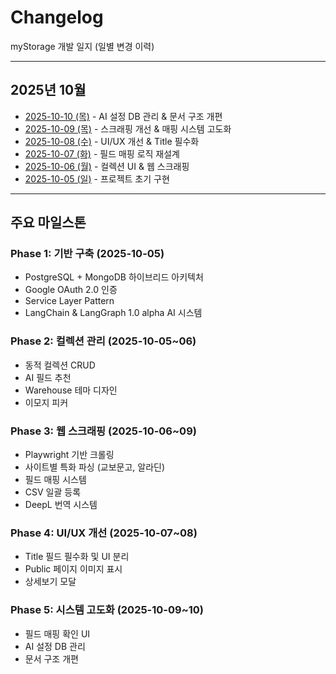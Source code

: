 # Changelog

myStorage 개발 일지 (일별 변경 이력)

---

## 2025년 10월

- [2025-10-10 (목)](./2025-10-10.md) - AI 설정 DB 관리 & 문서 구조 개편
- [2025-10-09 (목)](./2025-10-09.md) - 스크래핑 개선 & 매핑 시스템 고도화
- [2025-10-08 (수)](./2025-10-08.md) - UI/UX 개선 & Title 필수화
- [2025-10-07 (화)](./2025-10-07.md) - 필드 매핑 로직 재설계
- [2025-10-06 (월)](./2025-10-06.md) - 컬렉션 UI & 웹 스크래핑
- [2025-10-05 (일)](./2025-10-05.md) - 프로젝트 초기 구현

---

## 주요 마일스톤

### Phase 1: 기반 구축 (2025-10-05)
- PostgreSQL + MongoDB 하이브리드 아키텍처
- Google OAuth 2.0 인증
- Service Layer Pattern
- LangChain & LangGraph 1.0 alpha AI 시스템

### Phase 2: 컬렉션 관리 (2025-10-05~06)
- 동적 컬렉션 CRUD
- AI 필드 추천
- Warehouse 테마 디자인
- 이모지 피커

### Phase 3: 웹 스크래핑 (2025-10-06~09)
- Playwright 기반 크롤링
- 사이트별 특화 파싱 (교보문고, 알라딘)
- 필드 매핑 시스템
- CSV 일괄 등록
- DeepL 번역 시스템

### Phase 4: UI/UX 개선 (2025-10-07~08)
- Title 필드 필수화 및 UI 분리
- Public 페이지 이미지 표시
- 상세보기 모달

### Phase 5: 시스템 고도화 (2025-10-09~10)
- 필드 매핑 확인 UI
- AI 설정 DB 관리
- 문서 구조 개편
